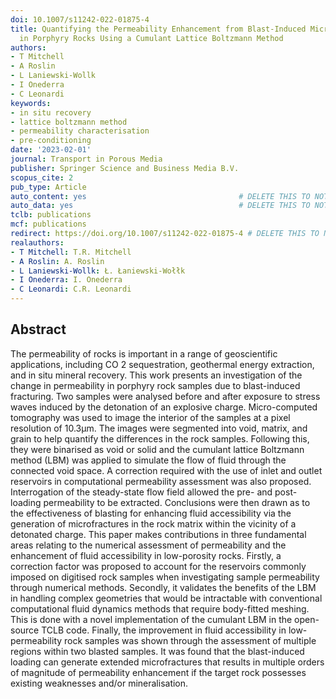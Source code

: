 ```yaml
---
doi: 10.1007/s11242-022-01875-4
title: Quantifying the Permeability Enhancement from Blast-Induced Microfractures
  in Porphyry Rocks Using a Cumulant Lattice Boltzmann Method
authors:
- T Mitchell
- A Roslin
- L Laniewski-Wollk
- I Onederra
- C Leonardi
keywords:
- in situ recovery
- lattice boltzmann method
- permeability characterisation
- pre-conditioning
date: '2023-02-01'
journal: Transport in Porous Media
publisher: Springer Science and Business Media B.V.
scopus_cite: 2
pub_type: Article
auto_content: yes                                  # DELETE THIS TO NOT AUTO GENERATE CONTENT
auto_data: yes                                     # DELETE THIS TO NOT AUTO GENERATE METADATA
tclb: publications
mcf: publications
redirect: https://doi.org/10.1007/s11242-022-01875-4 # DELETE THIS TO NOT REDIRECT
realauthors:
- T Mitchell: T.R. Mitchell
- A Roslin: A. Roslin
- L Laniewski-Wollk: Ł. Łaniewski-Wołłk
- I Onederra: I. Onederra
- C Leonardi: C.R. Leonardi
---
```



## Abstract
The permeability of rocks is important in a range of geoscientific applications, including CO 2 sequestration, geothermal energy extraction, and in situ mineral recovery. This work presents an investigation of the change in permeability in porphyry rock samples due to blast-induced fracturing. Two samples were analysed before and after exposure to stress waves induced by the detonation of an explosive charge. Micro-computed tomography was used to image the interior of the samples at a pixel resolution of 10.3μm. The images were segmented into void, matrix, and grain to help quantify the differences in the rock samples. Following this, they were binarised as void or solid and the cumulant lattice Boltzmann method (LBM) was applied to simulate the flow of fluid through the connected void space. A correction required with the use of inlet and outlet reservoirs in computational permeability assessment was also proposed. Interrogation of the steady-state flow field allowed the pre- and post-loading permeability to be extracted. Conclusions were then drawn as to the effectiveness of blasting for enhancing fluid accessibility via the generation of microfractures in the rock matrix within the vicinity of a detonated charge. This paper makes contributions in three fundamental areas relating to the numerical assessment of permeability and the enhancement of fluid accessibility in low-porosity rocks. Firstly, a correction factor was proposed to account for the reservoirs commonly imposed on digitised rock samples when investigating sample permeability through numerical methods. Secondly, it validates the benefits of the LBM in handling complex geometries that would be intractable with conventional computational fluid dynamics methods that require body-fitted meshing. This is done with a novel implementation of the cumulant LBM in the open-source TCLB code. Finally, the improvement in fluid accessibility in low-permeability rock samples was shown through the assessment of multiple regions within two blasted samples. It was found that the blast-induced loading can generate extended microfractures that results in multiple orders of magnitude of permeability enhancement if the target rock possesses existing weaknesses and/or mineralisation.
